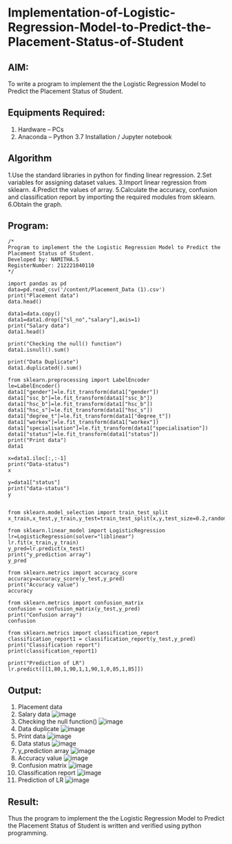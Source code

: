 # Implementation-of-Logistic-Regression-Model-to-Predict-the-Placement-Status-of-Student

## AIM:
To write a program to implement the the Logistic Regression Model to Predict the Placement Status of Student.

## Equipments Required:
1. Hardware – PCs
2. Anaconda – Python 3.7 Installation / Jupyter notebook

## Algorithm
1.Use the standard libraries in python for finding linear regression. 
2.Set variables for assigning dataset values. 
3.Import linear regression from sklearn. 
4.Predict the values of array. 
5.Calculate the accuracy, confusion and classification report by importing the required modules from sklearn. 
6.Obtain the graph.

## Program:
```
/*
Program to implement the the Logistic Regression Model to Predict the Placement Status of Student.
Developed by: NAMITHA.S
RegisterNumber: 212221040110 
*/
```
```
import pandas as pd
data=pd.read_csv('/content/Placement_Data (1).csv')
print("Placement data")
data.head()

data1=data.copy()
data1=data1.drop(["sl_no","salary"],axis=1)
print("Salary data")
data1.head()

print("Checking the null() function")
data1.isnull().sum()

print("Data Duplicate")
data1.duplicated().sum()

from sklearn.preprocessing import LabelEncoder
le=LabelEncoder()
data1["gender"]=le.fit_transform(data1["gender"])
data1["ssc_b"]=le.fit_transform(data1["ssc_b"])
data1["hsc_b"]=le.fit_transform(data1["hsc_b"])
data1["hsc_s"]=le.fit_transform(data1["hsc_s"])
data1["degree_t"]=le.fit_transform(data1["degree_t"])
data1["workex"]=le.fit_transform(data1["workex"])
data1["specialisation"]=le.fit_transform(data1["specialisation"])
data1["status"]=le.fit_transform(data1["status"])
print("Print data")
data1

x=data1.iloc[:,:-1]
print("Data-status")
x

y=data1["status"]
print("data-status")
y


from sklearn.model_selection import train_test_split
x_train,x_test,y_train,y_test=train_test_split(x,y,test_size=0.2,random_state=0)

from sklearn.linear_model import LogisticRegression
lr=LogisticRegression(solver="liblinear")
lr.fit(x_train,y_train)
y_pred=lr.predict(x_test)
print("y_prediction array")
y_pred

from sklearn.metrics import accuracy_score
accuracy=accuracy_score(y_test,y_pred)
print("Accuracy value")
accuracy

from sklearn.metrics import confusion_matrix
confusion = confusion_matrix(y_test,y_pred)
print("Confusion array")
confusion

from sklearn.metrics import classification_report
classification_report1 = classification_report(y_test,y_pred)
print("Classification report")
print(classification_report1)

print("Prediction of LR")
lr.predict([[1,80,1,90,1,1,90,1,0,85,1,85]])
```

## Output:
1. Placement data
2. Salary data
![image](https://github.com/NamithaS2710/Implementation-of-Logistic-Regression-Model-to-Predict-the-Placement-Status-of-Student/assets/133190822/c96f1e08-891b-4480-b0a8-796d469ff323)
3. Checking the null function()
![image](https://github.com/NamithaS2710/Implementation-of-Logistic-Regression-Model-to-Predict-the-Placement-Status-of-Student/assets/133190822/1e033cbb-87f7-4a41-8284-d4193e52cfd5)
4. Data duplicate 
![image](https://github.com/NamithaS2710/Implementation-of-Logistic-Regression-Model-to-Predict-the-Placement-Status-of-Student/assets/133190822/a5e4e0b1-454b-4647-a6d2-f90ec04920c2)
5. Print data
![image](https://github.com/NamithaS2710/Implementation-of-Logistic-Regression-Model-to-Predict-the-Placement-Status-of-Student/assets/133190822/58d33a19-4324-4e8e-a35f-722d1c96368b)
6. Data status
![image](https://github.com/NamithaS2710/Implementation-of-Logistic-Regression-Model-to-Predict-the-Placement-Status-of-Student/assets/133190822/107c58ec-baee-42b6-a35f-3955ff77758a)
7. y_prediction array
![image](https://github.com/NamithaS2710/Implementation-of-Logistic-Regression-Model-to-Predict-the-Placement-Status-of-Student/assets/133190822/936c705f-9238-46bb-9a29-99f8a2eefb86)
8. Accuracy value
![image](https://github.com/NamithaS2710/Implementation-of-Logistic-Regression-Model-to-Predict-the-Placement-Status-of-Student/assets/133190822/85b0e21d-eeaa-4ef6-8543-ccb43ec7b398)
9. Confusion matrix
![image](https://github.com/NamithaS2710/Implementation-of-Logistic-Regression-Model-to-Predict-the-Placement-Status-of-Student/assets/133190822/b0dabd5c-ad23-4e86-9977-d54d04c0b727)
10. Classification report
![image](https://github.com/NamithaS2710/Implementation-of-Logistic-Regression-Model-to-Predict-the-Placement-Status-of-Student/assets/133190822/4dd08a93-8e44-4fdd-b26c-977eaa157b93)
11. Prediction of LR
![image](https://github.com/NamithaS2710/Implementation-of-Logistic-Regression-Model-to-Predict-the-Placement-Status-of-Student/assets/133190822/bbd2c8a8-432d-4022-a988-9d83e958d8d2)


## Result:
Thus the program to implement the the Logistic Regression Model to Predict the Placement Status of Student is written and verified using python programming.
